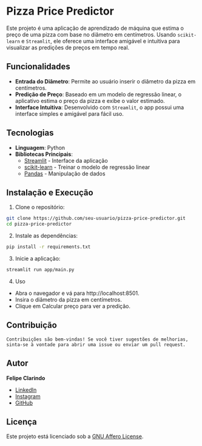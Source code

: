 # Pizza Price Predictor

Este projeto é uma aplicação de aprendizado de máquina que estima o preço de uma pizza com base no diâmetro em centímetros. Usando `scikit-learn` e `Streamlit`, ele oferece uma interface amigável e intuitiva para visualizar as predições de preços em tempo real.

## Funcionalidades

- **Entrada do Diâmetro**: Permite ao usuário inserir o diâmetro da pizza em centímetros.
- **Predição de Preço**: Baseado em um modelo de regressão linear, o aplicativo estima o preço da pizza e exibe o valor estimado.
- **Interface Intuitiva**: Desenvolvido com `Streamlit`, o app possui uma interface simples e amigável para fácil uso.

## Tecnologias

- **Linguagem**: Python
- **Bibliotecas Principais**:
  - [Streamlit](https://streamlit.io/) - Interface da aplicação
  - [scikit-learn](https://scikit-learn.org/stable/) - Treinar o modelo de regressão linear
  - [Pandas](https://pandas.pydata.org/) - Manipulação de dados

## Instalação e Execução

1. Clone o repositório:

```bash
git clone https://github.com/seu-usuario/pizza-price-predictor.git
cd pizza-price-predictor
```

2. Instale as dependências:

```bash
pip install -r requirements.txt
```

3. Inicie a aplicação:

```bash
streamlit run app/main.py
```

4. Uso

- Abra o navegador e vá para http://localhost:8501.
- Insira o diâmetro da pizza em centímetros.
- Clique em Calcular preço para ver a predição.

## Contribuição

    Contribuições são bem-vindas! Se você tiver sugestões de melhorias, sinta-se à vontade para abrir uma issue ou enviar um pull request.

## Autor

**Felipe Clarindo**

- [LinkedIn](https://www.linkedin.com/in/felipeclarindo)
- [Instagram](https://www.instagram.com/lipethecoder)
- [GitHub](https://github.com/felipeclarindo)

## Licença

Este projeto está licenciado sob a [GNU Affero License](https://www.gnu.org/licenses/agpl-3.0.html).
